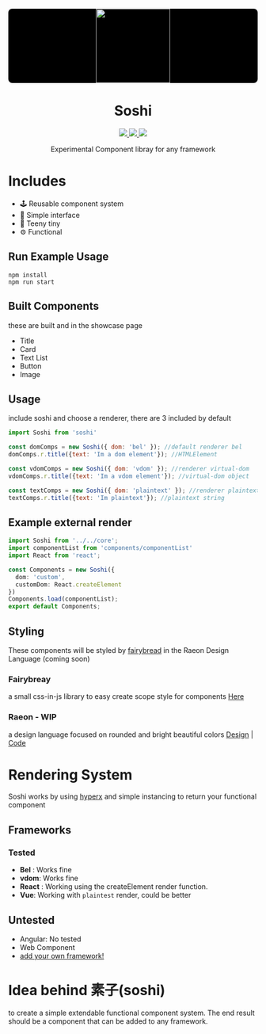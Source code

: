 <p style="border-radius: 8px; background:#000" align="center"><img src="https://github.com/stagfoo/soshi/blob/master/build/soshi-bg.png?raw=true" width="150px" ></img></p>
<h1 align="center">Soshi</h1>
<p align="center">
  <a href="https://gitter.im/soshijs/Lobby?utm_source=badge&utm_medium=badge&utm_campaign=pr-badge&utm_content=body_badge">
  <img src="https://img.shields.io/badge/chat%20on-gitter-ff69b4.svg?style=flat-square" />
  </a>
  <a href="https://www.npmjs.com/package/soshi">
    <img src="https://img.shields.io/npm/dm/soshi.svg?style=flat-square" />
  </a>
    <img src="https://img.shields.io/packagist/l/doctrine/orm.svg?style=flat-square" />  
  </p>
 <p align="center">
Experimental Component libray for any framework
</p>

# Includes
- 🕹️ Reusable component system
- 🍞 Simple interface
- 🐤 Teeny tiny
- ⚙️ Functional

## Run Example Usage
```
npm install
npm run start
```
## Built Components
these are built and in the showcase page

- Title
- Card
- Text List
- Button
- Image

## Usage
include soshi and choose a renderer, there are 3 included by default

```js
import Soshi from 'soshi'

const domComps = new Soshi({ dom: 'bel' }); //default renderer bel
domComps.r.title({text: 'Im a dom element'}); //HTMLElement

const vdomComps = new Soshi({ dom: 'vdom' }); //renderer virtual-dom
vdomComps.r.title({text: 'Im a vdom element'}); //virtual-dom object

const textComps = new Soshi({ dom: 'plaintext' }); //renderer plaintext
textComps.r.title({text: 'Im plaintext'}); //plaintext string
```
## Example external render

```ts
import Soshi from '../../core';
import componentList from 'components/componentList'
import React from 'react';

const Components = new Soshi({
  dom: 'custom',
  customDom: React.createElement
})
Components.load(componentList);
export default Components;
```

## Styling
These components will be styled by [fairybread](https://github.com/stagfoo/fairybread) in the Raeon Design Language (coming soon)

### Fairybreay
a small css-in-js library to easy create scope style for components
[Here](https://github.com/stagfoo/fairybread)

### Raeon - WIP
a design language focused on rounded and bright beautiful colors
[Design](https://www.figma.com/file/FpKGFJhA3XsT0GNMVzA0Ywww/Main?node-id=153%3A296) | [Code](https://github.com/stagfoo/raeon)

# Rendering System
Soshi works by using [hyperx](https://github.com/choojs/hyperx) and simple instancing to return your functional component

## Frameworks
### Tested
- **Bel** : Works fine
- **vdom**: Works fine
- **React** : Working using the createElement render function.
- **Vue**: Working with `plaintest` render, could be better
## Untested
- Angular: No tested
- Web Component
- [add your own framework!](https://github.com/stagfoo/soshi/issues/new)

# Idea behind 素子(soshi)
to create a simple extendable functional component system.
The end result should be a component that can be added to any framework.
